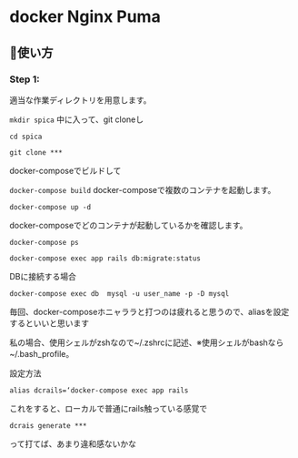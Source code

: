 # docker Nginx Puma
## :memo:使い方

### Step 1: 

適当な作業ディレクトリを用意します。

`mkdir spica`
中に入って、git cloneし

`cd spica`

`git clone ***`

docker-composeでビルドして

`docker-compose build`
docker-composeで複数のコンテナを起動します。

`docker-compose up -d`

docker-composeでどのコンテナが起動しているかを確認します。

`docker-compose ps `

`docker-compose exec app rails db:migrate:status`

DBに接続する場合

`docker-compose exec db  mysql -u user_name -p -D mysql`

毎回、docker-composeホニャララと打つのは疲れると思うので、aliasを設定するといいと思います


私の場合、使用シェルがzshなので~/.zshrcに記述、※使用シェルがbashなら~/.bash_profile。

設定方法

`alias dcrails=‘docker-compose exec app rails`

これをすると、ローカルで普通にrails触っている感覚で

`dcrais generate *** `

って打てば、あまり違和感ないかな


